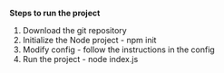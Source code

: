 **Steps to run the project**
1) Download the git repository
2) Initialize the Node project - npm init
3) Modify config - follow the instructions in the config
4) Run the project - node index.js
